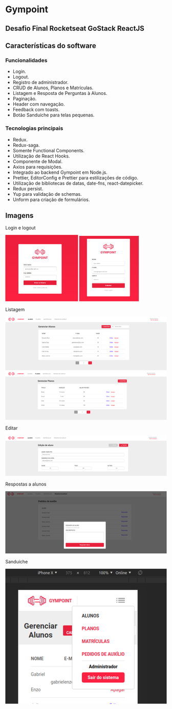 # Gympoint

## Desafio Final Rocketseat GoStack ReactJS

## Características do software


### Funcionalidades

* Login.
* Logout.
* Registro de administrador.
* CRUD de Alunos, Planos e Matrículas.
* Listagem e Resposta de Perguntas à Alunos.
* Paginação.
* Header com navegação.
* Feedback com toasts.
* Botão Sanduíche para telas pequenas.

### Tecnologias principais


* Redux.
* Redux-saga.
* Somente Functional Components.
* Utilização de React Hooks.
* Componente de Modal.
* Axios para requisições.
* Integrado ao backend Gympoint em Node.js.
* Prettier, EditorConfig e Prettier para estilizações de código.
* Utilização de bibliotecas de datas, date-fns, react-datepicker.
* Redux persist.
* Yup para validação de schemas.
* Unform para criação de formulários.

## Imagens

Login e logout

<img src="./src/assets/logingympoint.png" width="45%" height="45%"> <img src="./src/assets/cadastrogympoint.png" width="37%" height="40%">

Listagem

<img src="./src/assets/listaralunos.png">
<img src="./src/assets/listarplanos.png">

Editar

<img src="./src/assets/editar.png">


Respostas a alunos

<img src="./src/assets/auxilio.png">

Sanduíche

<img src="./src/assets/sandwich.png">

